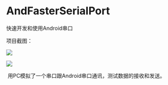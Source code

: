 # AndFasterSerialPort
快速开发和使用Android串口

项目截图：


![](https://img-blog.csdnimg.cn/20200410110328264.png?x-oss-process=image/watermark,type_ZmFuZ3poZW5naGVpdGk,shadow_10,text_aHR0cHM6Ly9ibG9nLmNzZG4ubmV0L3FxXzM2MjcwMzYx,size_16,color_FFFFFF,t_70)

![](https://img-blog.csdnimg.cn/20200410111853458.png?x-oss-process=image/watermark,type_ZmFuZ3poZW5naGVpdGk,shadow_10,text_aHR0cHM6Ly9ibG9nLmNzZG4ubmV0L3FxXzM2MjcwMzYx,size_16,color_FFFFFF,t_70)

​     用PC模拟了一个串口跟Android串口通讯，测试数据的接收和发送。
